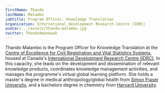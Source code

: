```yaml
---
firstName: Thando
lastName: Malambo
jobtitle: Program Officer, Knowledge Translation
organization: International Development Research Centre (IDRC)
avatar: ../assets/thando-malambo.jpg
twitter: ThandoAmankwah
---
```


Thando Malambo is the Program Officer for Knowledge Translation at the
[Centre of Excellence for Civil Registration and Vital Statistics Systems](https://crvssystems.ca/),
housed at Canada's
[International Development Research Centre (IDRC)](https://www.idrc.ca/). In
this capacity, she leads on the development and dissemination of relevant
knowledge products, coordinates knowledge management activities, and manages the
programme's virtual global learning platform. She holds a master's degree in
medical anthropology/global health from
[Simon Fraser University](https://www.sfu.ca/), and a bachelors degree in
chemistry from [Harvard University](https://www.harvard.edu).
